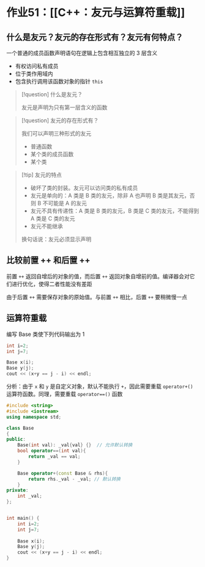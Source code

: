 # 作业51：[[C++：友元与运算符重载]]

## 什么是友元？友元的存在形式有？友元有何特点？

一个普通的成员函数声明语句在逻辑上包含相互独立的 $3$ 层含义
+ 有权访问私有成员
+ 位于类作用域内
+ 包含执行调用该函数对象的指针 `this`

> [!question] 什么是友元？
> 
> 友元是声明为只有第一层含义的函数
> 
> 

> [!question] 友元的存在形式有？
> 
> 我们可以声明三种形式的友元
> + 普通函数
> + 某个类的成员函数
> + 某个类
> 

> [!tip] 友元的特点
> + 破坏了类的封装。友元可以访问类的私有成员
> + 友元是单向的：A 类是 B 类的友元，除非 A 也声明 B 类是其友元，否则 B 不可能是 A 的友元 
> + 友元不具有传递性：A 类是 B 类的友元，B 类是 C 类的友元，不能得到 A 类是 C 类的友元
> + 友元不能继承
> 
> 换句话说：友元必须显示声明
> 


## 比较前置 ++ 和后置 ++

前置 `++` 返回自增后的对象的值，而后置 `++` 返回对象自增前的值。编译器会对它们进行优化，使得二者性能没有差距

由于后置 `++`  需要保存对象的原始值。与前置 `++` 相比，后置 `++` 要稍微慢一点

## 运算符重载

编写 Base 类使下列代码输出为 $1$

```cpp
int i=2;
int j=7;

Base x(i);
Base y(j);
cout << (x+y == j - i) << endl;
```

分析：由于 `x` 和 `y` 是自定义对象，默认不能执行 `+`，因此需要重载 `operator+()` 运算符函数。同理，需要重载 `operator==()` 函数

```cpp
#include <string>
#include <iostream>
using namespace std;

class Base
{
public:
    Base(int val): _val{val} {}  // 允许默认转换
    bool operator==(int val){
        return _val == val;
    }

    Base operator+(const Base & rhs){
        return rhs._val - _val; // 默认转换
    }
private:
    int _val;
};


int main() {
    int i=2;
    int j=7;
    
    Base x(i);
    Base y(j);
    cout << (x+y == j - i) << endl;
}
```
